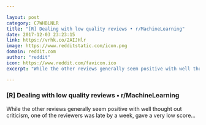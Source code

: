 ```yaml
---

layout: post
category: C7WHBLNLR
title: "[R] Dealing with low quality reviews • r/MachineLearning"
date: 2017-12-03 23:23:15
link: https://vrhk.co/2AIJHlr
image: https://www.redditstatic.com/icon.png
domain: reddit.com
author: "reddit"
icon: https://www.reddit.com/favicon.ico
excerpt: "While the other reviews generally seem positive with well thought out criticism, one of the reviewers was late by a week, gave a very low score..."

---
```


### [R] Dealing with low quality reviews • r/MachineLearning

While the other reviews generally seem positive with well thought out criticism, one of the reviewers was late by a week, gave a very low score...
